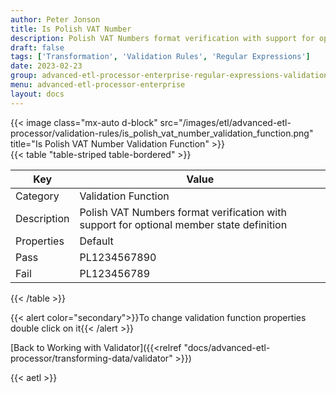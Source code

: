 ```yaml
---
author: Peter Jonson
title: Is Polish VAT Number
description: Polish VAT Numbers format verification with support for optional member state definition
draft: false
tags: ['Transformation', 'Validation Rules', 'Regular Expressions']
date: 2023-02-23
group: advanced-etl-processor-enterprise-regular-expressions-validation
menu: advanced-etl-processor-enterprise
layout: docs
---
```


{{< image class="mx-auto d-block"  src="/images/etl/advanced-etl-processor/validation-rules/is_polish_vat_number_validation_function.png" title="Is Polish VAT Number Validation Function" >}}
\
{{< table "table-striped table-bordered" >}}

| Key         | Value                                                                                    |
| ----------- | ---------------------------------------------------------------------------------------- |
| Category    | Validation Function                                                                      |
| Description | Polish VAT Numbers format verification with support for optional member state definition |
| Properties  | Default                                                                                  |
| Pass        | PL1234567890                                                                             |
| Fail        | PL123456789                                                                              |

{{< /table >}}

{{< alert color="secondary">}}To change validation function properties double click on it{{< /alert >}}

[Back to Working with Validator]({{<relref "docs/advanced-etl-processor/transforming-data/validator" >}})

{{< aetl >}}
